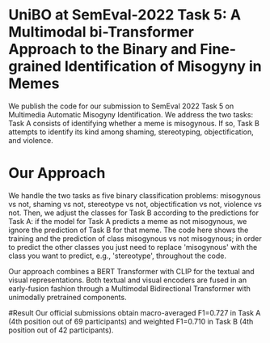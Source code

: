 # UniBO at SemEval-2022 Task 5: A Multimodal bi-Transformer Approach to the Binary and Fine-grained Identification of Misogyny in Memes

We publish the code for  our submission to SemEval 2022 Task 5 on Multimedia Automatic Misogyny Identification. We address the two tasks: Task A consists of identifying whether a meme is misogynous. If so, Task B attempts to identify its kind among shaming, stereotyping, objectification, and violence.

# Our Approach
We handle the two tasks as five binary classification problems: misogynous vs not, shaming vs not, stereotype vs not, objectification vs not, violence vs not. Then, we adjust the classes for Task B according to the predictions for Task A: if the model for Task A predicts a meme as not misogynous, we ignore the prediction of Task B for that meme.
The code here shows the training and the prediction of class misogynous vs not misogynous; in order to predict the other classes you just need to replace 'misogynous' with the class you want to predict, e.g., 'stereotype', throughout the code. 

Our approach combines a BERT Transformer with CLIP for the textual and visual representations. Both textual and visual encoders are fused in an early-fusion fashion through a Multimodal Bidirectional Transformer with unimodally pretrained components.

#Result
Our official submissions obtain macro-averaged F1=0.727 in Task A (4th position out of 69 participants) and weighted F1=0.710 in Task B (4th position out of 42 participants).

